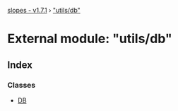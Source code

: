[slopes - v1.7.1](../README.md) › ["utils/db"](_utils_db_.md)

# External module: "utils/db"

## Index

### Classes

* [DB](../classes/_utils_db_.db.md)

